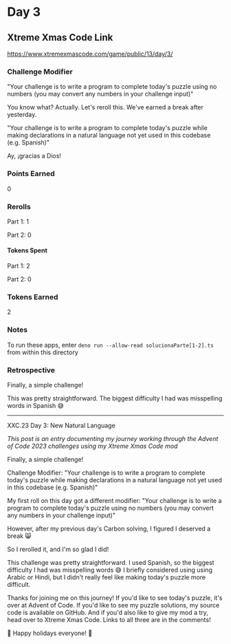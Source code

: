 # Day 3

## Xtreme Xmas Code Link

https://www.xtremexmascode.com/game/public/13/day/3/

### Challenge Modifier

"Your challenge is to write a program to complete today's puzzle using no numbers (you may convert any numbers in your challenge input)"

You know what? Actually. Let's reroll this. We've earned a break after yesterday.

"Your challenge is to write a program to complete today's puzzle while making declarations in a natural language not yet used in this codebase (e.g. Spanish)"

Ay, ¡gracias a Dios!

### Points Earned

0

### Rerolls

Part 1: 1

Part 2: 0

#### Tokens Spent

Part 1: 2

Part 2: 0

### Tokens Earned

2

### Notes

To run these apps, enter `deno run --allow-read solucionaParte[1-2].ts` from within this directory

### Retrospective

Finally, a simple challenge!

This was pretty straightforward. The biggest difficulty I had was misspelling words in Spanish 😅

---

XXC.23 Day 3: New Natural Language

_This post is an entry documenting my journey working through the Advent of Code 2023 challenges using my Xtreme Xmas Code mod_

Finally, a simple challenge!

Challenge Modifier: "Your challenge is to write a program to complete today's puzzle while making declarations in a natural language not yet used in this codebase (e.g. Spanish)"

My first roll on this day got a different modifier: "Your challenge is to write a program to complete today's puzzle using no numbers (you may convert any numbers in your challenge input)"

However, after my previous day's Carbon solving, I figured I deserved a break 😸

So I rerolled it, and I'm so glad I did!

This challenge was pretty straightforward. I used Spanish, so the biggest difficulty I had was misspelling words 😅 I briefly considered using using Arabic or Hindi, but I didn't really feel like making today's puzzle more difficult.

Thanks for joining me on this journey! If you'd like to see today's puzzle, it's over at Advent of Code. If you'd like to see my puzzle solutions, my source code is available on GitHub. And if you'd also like to give my mod a try, head over to Xtreme Xmas Code. Links to all three are in the comments!

🎄 Happy holidays everyone! 🎄
